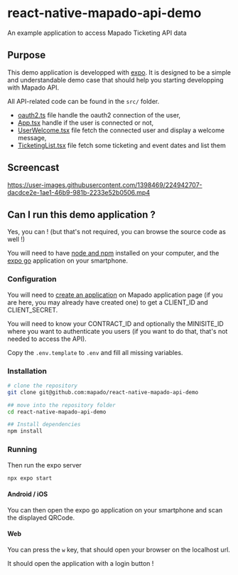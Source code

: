 # react-native-mapado-api-demo

An example application to access Mapado Ticketing API data

## Purpose

This demo application is developped with [expo](https://docs.expo.dev/). It is designed to be a simple and understandable demo case that should help you starting developping with Mapado API.

All API-related code can be found in the `src/` folder.

- [oauth2.ts](src/oauth2.ts) file handle the oauth2 connection of the user,
- [App.tsx](src/App.tsx) handle if the user is connected or not,
- [UserWelcome.tsx](src/UserWelcome.tsx) file fetch the connected user and display a welcome message,
- [TicketingList.tsx](src/TicketingList.tsx) file fetch some ticketing and event dates and list them

## Screencast

https://user-images.githubusercontent.com/1398469/224942707-dacdce2e-1ae1-46b9-981b-2233e52b0506.mp4


## Can I run this demo application ?

Yes, you can ! (but that's not required, you can browse the source code as well !)

You will need to have [node and npm](https://nodejs.org/en/) installed on your computer, and the [expo go](https://expo.dev/expo-go) application on your smartphone.

### Configuration

You will need to [create an application](https://help.mapado.com/portal/fr/kb/articles/obtenir-des-cl%C3%A9s-d-api-mapado-billetterie) on Mapado application page (if you are here, you may already have created one) to get a CLIENT_ID and CLIENT_SECRET.

You will need to know your CONTRACT_ID and optionally the MINISITE_ID where you want to authenticate you users (if you want to do that, that's not needed to access the API).

Copy the `.env.template` to `.env` and fill all missing variables.

### Installation

```sh
# clone the repository
git clone git@github.com:mapado/react-native-mapado-api-demo

## move into the repository folder
cd react-native-mapado-api-demo

## Install dependencies
npm install
```

### Running

Then run the expo server

```sh
npx expo start
```

#### Android / iOS

You can then open the expo go application on your smartphone and scan the displayed QRCode.

#### Web

You can press the `w` key, that should open your browser on the localhost url.

It should open the application with a login button !
